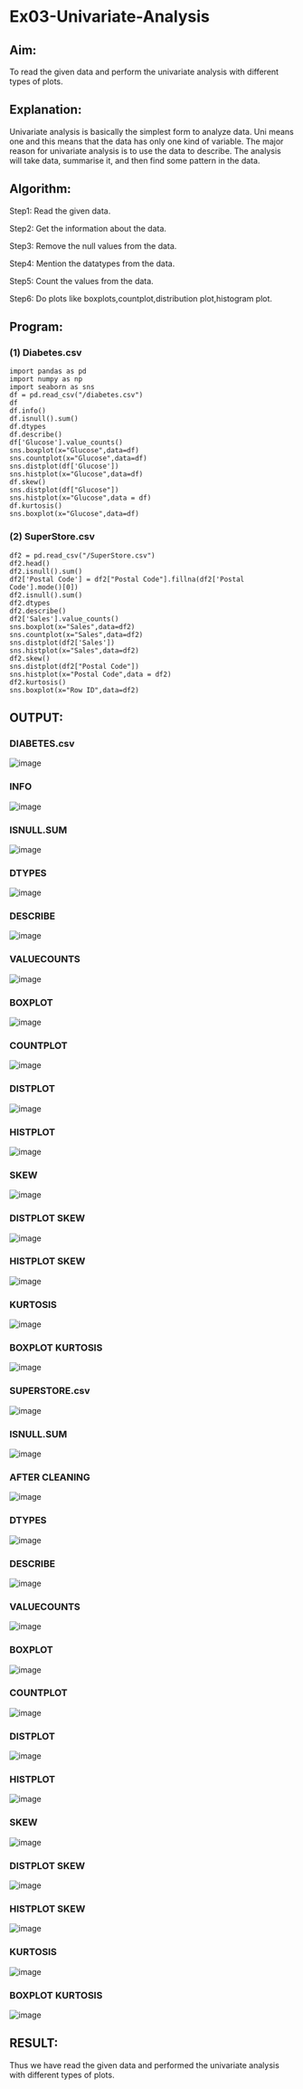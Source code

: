 # Ex03-Univariate-Analysis

## Aim:
To read the given data and perform the univariate analysis with different types of plots.

## Explanation:
Univariate analysis is basically the simplest form to analyze data. Uni means one and this means that the data has only one kind of variable. The major reason for univariate analysis is to use the data to describe. The analysis will take data, summarise it, and then find some pattern in the data.

## Algorithm:
Step1:
Read the given data.

Step2:
Get the information about the data.

Step3:
Remove the null values from the data.

Step4:
Mention the datatypes from the data.

Step5:
Count the values from the data.

Step6:
Do plots like boxplots,countplot,distribution plot,histogram plot.

## Program:
### (1) Diabetes.csv
```
import pandas as pd
import numpy as np
import seaborn as sns
df = pd.read_csv("/diabetes.csv")
df
df.info()
df.isnull().sum()
df.dtypes
df.describe()
df['Glucose'].value_counts()
sns.boxplot(x="Glucose",data=df)
sns.countplot(x="Glucose",data=df)
sns.distplot(df['Glucose'])
sns.histplot(x="Glucose",data=df)
df.skew()
sns.distplot(df["Glucose"])
sns.histplot(x="Glucose",data = df)
df.kurtosis()
sns.boxplot(x="Glucose",data=df)
```

### (2) SuperStore.csv
```
df2 = pd.read_csv("/SuperStore.csv")
df2.head()
df2.isnull().sum()
df2['Postal Code'] = df2["Postal Code"].fillna(df2['Postal Code'].mode()[0])
df2.isnull().sum()
df2.dtypes
df2.describe()
df2['Sales'].value_counts()
sns.boxplot(x="Sales",data=df2)
sns.countplot(x="Sales",data=df2)
sns.distplot(df2['Sales'])
sns.histplot(x="Sales",data=df2)
df2.skew()
sns.distplot(df2["Postal Code"])
sns.histplot(x="Postal Code",data = df2)
df2.kurtosis()
sns.boxplot(x="Row ID",data=df2)
```

## OUTPUT:
### DIABETES.csv
![image](https://github.com/Priya-Loganathan/ODD2023-DataScience-Ex-03/assets/121166075/f4ffbedd-5a04-454e-a8b8-264fe7fa7445)

### INFO
![image](https://github.com/Priya-Loganathan/ODD2023-DataScience-Ex-03/assets/121166075/4c9866bc-10d2-4b04-824e-b2f5112c7584)

### ISNULL.SUM
![image](https://github.com/Priya-Loganathan/ODD2023-DataScience-Ex-03/assets/121166075/6a61cd6a-9e7f-40be-b898-dfdf9fd2ecbd)

### DTYPES
![image](https://github.com/Priya-Loganathan/ODD2023-DataScience-Ex-03/assets/121166075/e20ace77-96bb-41d7-aac1-5eaf0022ab68)

### DESCRIBE
![image](https://github.com/Priya-Loganathan/ODD2023-DataScience-Ex-03/assets/121166075/a73b76f6-d75a-4098-a875-aaa023a9f9ec)

### VALUECOUNTS
![image](https://github.com/Priya-Loganathan/ODD2023-DataScience-Ex-03/assets/121166075/ff24998b-4ca2-4094-a30b-448751d872ee)

### BOXPLOT
![image](https://github.com/Priya-Loganathan/ODD2023-DataScience-Ex-03/assets/121166075/1da54175-be1b-4fbf-a706-92df3e2a7782)

### COUNTPLOT
![image](https://github.com/Priya-Loganathan/ODD2023-DataScience-Ex-03/assets/121166075/a9294558-4ec0-4aab-a4ab-b6c001febca5)

### DISTPLOT
![image](https://github.com/Priya-Loganathan/ODD2023-DataScience-Ex-03/assets/121166075/72bbd8ab-0043-48b9-a7a1-8501fc0a9e16)

### HISTPLOT
![image](https://github.com/Priya-Loganathan/ODD2023-DataScience-Ex-03/assets/121166075/d9a03e8a-bb96-44ac-91b6-09e6e9523184)

### SKEW
![image](https://github.com/Priya-Loganathan/ODD2023-DataScience-Ex-03/assets/121166075/83a2ac3f-8f49-4000-93f1-857691b902ee)

### DISTPLOT SKEW
![image](https://github.com/Priya-Loganathan/ODD2023-DataScience-Ex-03/assets/121166075/9eb7144d-9d66-463e-b28d-f727eb263fa5)

### HISTPLOT SKEW
![image](https://github.com/Priya-Loganathan/ODD2023-DataScience-Ex-03/assets/121166075/79a38818-8f39-4206-b79c-c859ca6e9135)

### KURTOSIS
![image](https://github.com/Priya-Loganathan/ODD2023-DataScience-Ex-03/assets/121166075/01146438-f100-43b8-8942-9a38c35f31f4)

### BOXPLOT KURTOSIS
![image](https://github.com/Priya-Loganathan/ODD2023-DataScience-Ex-03/assets/121166075/65d73f32-3cbe-424d-aa10-5dbfaa43f2b9)

### SUPERSTORE.csv
![image](https://github.com/Priya-Loganathan/ODD2023-DataScience-Ex-03/assets/121166075/52e4bdd1-7fe3-4190-9780-98a1eecd26c1)

### ISNULL.SUM
![image](https://github.com/Priya-Loganathan/ODD2023-DataScience-Ex-03/assets/121166075/1eb0b5a5-c1f8-491d-a570-1bc425300d0c)

### AFTER CLEANING
![image](https://github.com/Priya-Loganathan/ODD2023-DataScience-Ex-03/assets/121166075/4c0f3431-3450-4748-93e6-c75f0ccf234f)

### DTYPES
![image](https://github.com/Priya-Loganathan/ODD2023-DataScience-Ex-03/assets/121166075/181a6d0e-e105-43e0-b2da-969ddbca355c)

### DESCRIBE
![image](https://github.com/Priya-Loganathan/ODD2023-DataScience-Ex-03/assets/121166075/9d568a1b-9be6-4463-8e36-cb24b5f65f9f)

### VALUECOUNTS
![image](https://github.com/Priya-Loganathan/ODD2023-DataScience-Ex-03/assets/121166075/d0afaf75-d015-4b53-91a1-fcf908846363)

### BOXPLOT
![image](https://github.com/Priya-Loganathan/ODD2023-DataScience-Ex-03/assets/121166075/de15b88e-858f-4b49-880e-8ef11d88896f)

### COUNTPLOT
![image](https://github.com/Priya-Loganathan/ODD2023-DataScience-Ex-03/assets/121166075/d84149bc-4e0e-4df7-8476-b9f320cb39eb)

### DISTPLOT
![image](https://github.com/Priya-Loganathan/ODD2023-DataScience-Ex-03/assets/121166075/b738acfd-e7ea-4edc-b9fa-92fa8e5edf57)

### HISTPLOT
![image](https://github.com/Priya-Loganathan/ODD2023-DataScience-Ex-03/assets/121166075/6decf40c-90e1-4370-aa51-40e0aa85b876)

### SKEW
![image](https://github.com/Priya-Loganathan/ODD2023-DataScience-Ex-03/assets/121166075/0b861a04-a6a0-453b-9656-3a9c744f8c5c)

### DISTPLOT SKEW
![image](https://github.com/Priya-Loganathan/ODD2023-DataScience-Ex-03/assets/121166075/bd00315b-b411-4d1d-a94b-25d78bf9eb0e)

### HISTPLOT SKEW
![image](https://github.com/Priya-Loganathan/ODD2023-DataScience-Ex-03/assets/121166075/0b86d72b-f6da-4250-8efa-78950b557177)

### KURTOSIS
![image](https://github.com/Priya-Loganathan/ODD2023-DataScience-Ex-03/assets/121166075/ac9db8bc-0b23-42f1-92ec-16666d580ce7)

### BOXPLOT KURTOSIS
![image](https://github.com/Priya-Loganathan/ODD2023-DataScience-Ex-03/assets/121166075/b0c07764-b581-4412-a975-ad6dc7098cb1)


## RESULT:
Thus we have read the given data and performed the univariate analysis with different types of plots.



